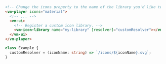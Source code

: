 ```html {5,8,15} title="example.html"
<!-- Change the icons property to the name of the library you'd like to use. -->
<vm-player icons="material">
  <!-- ... -->
  <vm-ui>
    <!-- Register a custom icon library. -->
    <vm-icon-library name="my-library" [resolver]="customResolver"></vm-icon-library>
  </vm-ui>
</vm-player>
```

```ts title="example.ts"
class Example {
  customResolver = (iconName: string) => `/icons/${iconName}.svg`;
}
```
